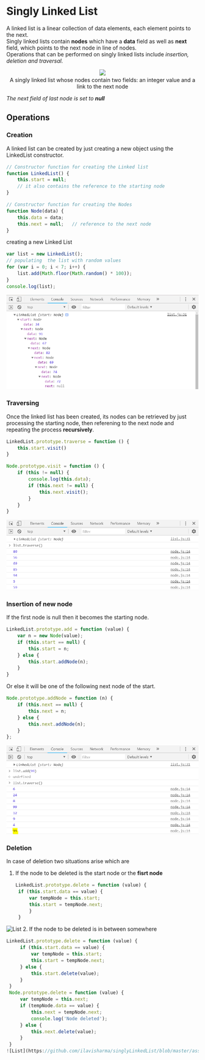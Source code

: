 # Singly Linked List
A linked list is a linear collection of data elements, each element points to the next.<br>
Singly linked lists contain **nodes** which have a **data** field as well as **next** field, which points to the next node in line of nodes.<br>
Operations that can be performed on singly linked lists include *insertion, deletion and traversal.*<br>
<p align="center">
<img src="https://upload.wikimedia.org/wikipedia/commons/thumb/6/6d/Singly-linked-list.svg/408px-Singly-linked-list.svg.png"><br>
A singly linked list whose nodes contain two fields: an integer value and a link to the next node
</p>
<i>The next field of last node is set to <b>null</b></i>

## Operations
### Creation
A linked list can be created by just creating a new object using the LinkedList constructor.
```javascript
// Constructor function for creating the Linked list 
function LinkedList() {
    this.start = null;
    // it also contains the reference to the starting node
}
```
```javascript
// Constructor function for creating the Nodes 
function Node(data) {
    this.data = data;
    this.next = null;   // reference to the next node
}
```
creating a new Linked List
```javascript
var list = new LinkedList();
// populating  the list with random values
for (var i = 0; i < 7; i++) {
    list.add(Math.floor(Math.random() * 100));
}
console.log(list);
```
![List](https://github.com/ilavisharma/singlyLinkedList/blob/master/assets/images/list.PNG)

### Traversing
Once the linked list has been created, its nodes can be retrieved by just processing the starting node, then referening to the next node and repeating the process **recursively**.
```javascript
LinkedList.prototype.traverse = function () {
    this.start.visit()
}
```
```javascript
Node.prototype.visit = function () {
    if (this != null) {
        console.log(this.data);
        if (this.next != null) {
            this.next.visit();
        }
    }
}
```
![List](https://github.com/ilavisharma/singlyLinkedList/blob/master/assets/images/list_traverse.PNG)

### Insertion of new node
If the first node is null then it becomes the starting node.
```javascript
LinkedList.prototype.add = function (value) {
    var n = new Node(value);
    if (this.start == null) {
        this.start = n;
    } else {
        this.start.addNode(n);
    }
}
```
Or else it will be one of the following next node of the start.
```javascript
Node.prototype.addNode = function (n) {
    if (this.next == null) {
        this.next = n;
    } else {
        this.next.addNode(n);
    }
};
```
![List](https://github.com/ilavisharma/singlyLinkedList/blob/master/assets/images/list_insert.PNG)
### Deletion
In case of deletion two situations arise which are
1. If the node to be deleted is the start node or the **fisrt node**
   ```javascript
   LinkedList.prototype.delete = function (value) {
    if (this.start.data == value) {
        var tempNode = this.start;
        this.start = tempNode.next;
        }
    }
    ```
![List](https://github.com/ilavisharma/singlyLinkedList/blob/master/assets/images/list_delete_start.PNG)
2. If the node to be deleted is in between somewhere
   ```javascript
   LinkedList.prototype.delete = function (value) {
        if (this.start.data == value) {
            var tempNode = this.start;
            this.start = tempNode.next;
        } else {
            this.start.delete(value);
        }
    }
    Node.prototype.delete = function (value) {
        var tempNode = this.next;
        if (tempNode.data == value) {
            this.next = tempNode.next;
            console.log('Node deleted');
        } else {
            this.next.delete(value);
        }
    }
![List](https://github.com/ilavisharma/singlyLinkedList/blob/master/assets/images/list_delete.PNG)
